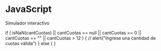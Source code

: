 # JavaScript
Simulador interactivo

if (
  isNaN(cantCuotas) ||
  cantCuotas == null ||
  cantCuotas == 0 ||
  cantCuotas == "" ||
  cantCuotas > 12
) {
  // alert("Ingrese una cantidad de cuotas válida")
} else {
}
